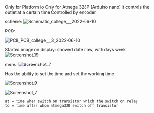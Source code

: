 Only for Platform io
Only for Atmega 328P (Arduino nano)
It controls the outlet at a certain time
Controlled by encoder

scheme:
![Schematic_college___2022-06-10](https://user-images.githubusercontent.com/45666540/173077141-72b80bd1-43ac-465b-ae63-fbfbb6556f47.png)

PCB:

![PCB_PCB_college___3_2022-06-10](https://user-images.githubusercontent.com/45666540/173077550-485c1641-a5bc-43e5-b80a-061b81fa0c8c.png)


Started image on display: showed date now, with days week
![Screenshot_19](https://user-images.githubusercontent.com/45666540/173069479-2caac015-bf16-4b77-b0a6-69cad6dabbf0.png)


menu:
![Screenshot_7](https://user-images.githubusercontent.com/45666540/173078594-6d07e3ca-fc64-4367-8665-752005404c6f.png)


Has the ability to set the time and set the working time


![Screenshot_9](https://user-images.githubusercontent.com/45666540/173079000-fd383616-6f88-4af8-85c0-6f5ffd9654c4.png)

![Screenshot_7](https://user-images.githubusercontent.com/45666540/173079045-f0990202-8e50-4650-930e-403c44545003.png)

    at = time when switch on transistor which the switch on relay
    to = time after whom atmega328 switch off transistor
